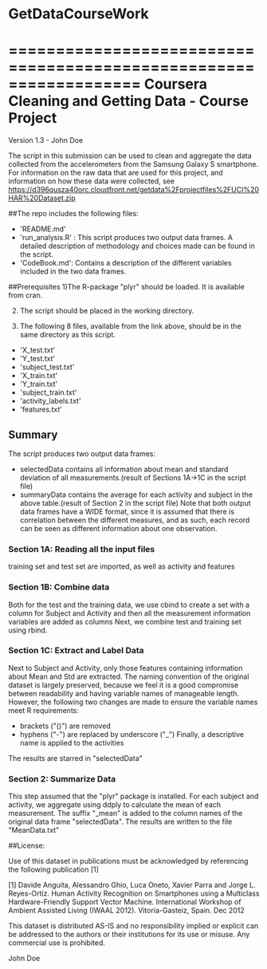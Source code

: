 # GetDataCourseWork
==================================================================
Coursera Cleaning and Getting Data - Course Project
==================================================================

Version 1.3 - John Doe

The script in this submission can be used to clean and aggregate the data collected from the accelerometers from the Samsung Galaxy S smartphone.
For information on the raw data that are used for this project, and information on how these data were collected, see https://d396qusza40orc.cloudfront.net/getdata%2Fprojectfiles%2FUCI%20HAR%20Dataset.zip 

##The repo includes the following files:


* 'README.md'
* 'run_analysis.R' : This script produces two output data frames. A detailed description of methodology and choices made can be found in the script.
* 'CodeBook.md': Contains a description of the different variables included in the two data frames.

##Prerequisites
1)The R-package "plyr" should be loaded. It is available from cran.

2) The script should be placed in the working directory.

3) The following 8 files, available from the link above, should be in the same directory as this script.

* 'X_test.txt'
* 'Y_test.txt'
* 'subject_test.txt'
* 'X_train.txt'
* 'Y_train.txt'
* 'subject_train.txt'
* 'activity_labels.txt'
* 'features.txt'

## Summary
The script produces two output data frames:
* selectedData contains all information about mean and standard deviation of all measurements.(result of Sections 1A->1C in the script file)
* summaryData contains the average for each activity and subject in the above table.(result of Section 2 in the script file)
Note that both output data frames have a WIDE format, since it is assumed that there is correlation between the different measures, and as such, each record can be seen as different information about one observation.

### Section 1A: Reading all the input files
training set and test set are imported, as well as activity and features

### Section 1B: Combine data
Both for the test and the training data, we use cbind to create a set with a column for Subject and Activity and then all the measurement information variables are added as columns
Next, we combine test and training set using rbind.

### Section 1C: Extract and Label Data
Next to Subject and Activity, only those features containing information about Mean and Std are extracted.
The naming convention of the original dataset is largely preserved, because we feel it is a good compromise between readability and having variable names of manageable length. However, the following two changes are made to ensure the variable names meet R requirements:
- brackets ("()") are removed
- hyphens ("-") are replaced by underscore ("_")
Finally, a descriptive name is applied to the activities

The results are starred in "selectedData"

### Section 2: Summarize Data
This step assumed that the "plyr" package is installed.
For each subject and activity, we aggregate using ddply to calculate the mean of each measurement. 
The suffix "_mean" is added to the column names of the original data frame "selectedData".
The results are written to the file "MeanData.txt"

##License:

Use of this dataset in publications must be acknowledged by referencing the following publication [1] 

[1] Davide Anguita, Alessandro Ghio, Luca Oneto, Xavier Parra and Jorge L. Reyes-Ortiz. Human Activity Recognition on Smartphones using a Multiclass Hardware-Friendly Support Vector Machine. International Workshop of Ambient Assisted Living (IWAAL 2012). Vitoria-Gasteiz, Spain. Dec 2012

This dataset is distributed AS-IS and no responsibility implied or explicit can be addressed to the authors or their institutions for its use or misuse. Any commercial use is prohibited.

John Doe